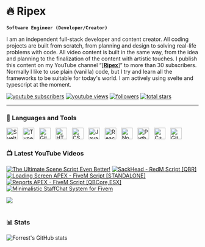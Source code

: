 # 🔥 Ripex

**`Software Engineer (Developer/Creator)`**

I am an independent full-stack developer and content creator. All coding projects are built from scratch, from planning and design to solving real-life problems with code. All video content is built in the same way, from the idea and planning to the finalization of the content with artistic touches. I publish this content on my YouTube channel “[[**Ripex**](https://www.youtube.com/@ripexv)]” to more than 30 subscribers. Normally I like to use plain (vanilla) code, but I try and learn all the frameworks to be suitable for today's world. I am actively using svelte and typescript at the moment.

   <p align="left">
      <a href="https://www.youtube.com/@ripexv?sub_confirmation=1">
         <img alt="youtube subscribers" title="Subscribe to my YouTube channel" src="https://custom-icon-badges.demolab.com/youtube/channel/subscribers/UCYrxcz8dHJycPT2Oy6Gz9Ew?color=%23E05D44&label=SUBSCRIBE&logo=video&logoColor=white&style=for-the-badge&labelColor=CE4630"/></a> 
      <a href="https://www.youtube.com/@ripexv">
         <img alt="youtube views" title="YouTube views" src="https://custom-icon-badges.demolab.com/youtube/channel/views/UCYrxcz8dHJycPT2Oy6Gz9Ew?color=%23E1AD0E&logo=eye&logoColor=white&style=for-the-badge&labelColor=C79600"/></a> 
      <a href="https://github.com/ritalinui?tab=followers">
         <img alt="followers" title="Follow me on Github" src="https://custom-icon-badges.demolab.com/github/followers/ritalinui?color=236ad3&labelColor=1155ba&style=for-the-badge&logo=person-add&label=Follow&logoColor=white"/></a>
      <a href="https://github.com/ritalinui?tab=repositories&sort=stargazers">
         <img alt="total stars" title="Total stars on GitHub" src="https://custom-icon-badges.demolab.com/github/stars/ritalinui?color=55960c&style=for-the-badge&labelColor=488207&logo=star"/></a>
   </p>

---

### 🧰 Languages and Tools

<!--<img align="left" alt="Java" width="30px" style="padding-right:10px;" src="https://cdn.jsdelivr.net/gh/devicons/devicon/icons/java/java-original.svg"/> -->
<img align="left" alt="Svelte" width="30px" style="padding-right:10px;" src="https://cdn.jsdelivr.net/gh/devicons/devicon/icons/svelte/svelte-plain.svg" />
<img align="left" alt="TypeScript" width="30px" style="padding-right:10px;" src="https://cdn.jsdelivr.net/gh/devicons/devicon/icons/typescript/typescript-plain.svg" />
<!--<img align="left" alt="Angular" width="30px" style="padding-right:10px;" src="https://cdn.jsdelivr.net/gh/devicons/devicon/icons/angularjs/angularjs-plain.svg" /> -->
<img align="left" alt="Git" width="30px" style="padding-right:10px;" src="https://cdn.jsdelivr.net/gh/devicons/devicon/icons/git/git-original.svg" />
<!--<img align="left" alt="Linux" width="30px" style="padding-right:10px;" src="https://cdn.jsdelivr.net/gh/devicons/devicon/icons/linux/linux-original.svg" /> -->
<img align="left" alt="HTML" width="30px" style="padding-right:10px;" src="https://cdn.jsdelivr.net/gh/devicons/devicon/icons/html5/html5-plain.svg" />
<img align="left" alt="CSS" width="30px" style="padding-right:10px;" src="https://cdn.jsdelivr.net/gh/devicons/devicon/icons/css3/css3-plain.svg" />
<img align="left" alt="JavaScript" width="30px" style="padding-right:10px;" src="https://cdn.jsdelivr.net/gh/devicons/devicon/icons/javascript/javascript-plain.svg" />
<img align="left" alt="React" width="30px" style="padding-right:10px;" src="https://cdn.jsdelivr.net/gh/devicons/devicon/icons/react/react-original.svg" />
<img align="left" alt="NodeJS" width="30px" style="padding-right:10px;" src="https://cdn.jsdelivr.net/gh/devicons/devicon/icons/nodejs/nodejs-original.svg" />
<img align="left" alt="Python" width="30px" style="padding-right:10px;" src="https://cdn.jsdelivr.net/gh/devicons/devicon/icons/python/python-plain.svg" />
<img align="left" alt="C++" width="30px" style="padding-right:10px;" src="https://cdn.jsdelivr.net/gh/devicons/devicon/icons/cplusplus/cplusplus-line.svg" />
<img align="left" alt="GitHub" width="30px" style="padding-right:10px;" src="https://cdn.jsdelivr.net/gh/devicons/devicon/icons/github/github-original.svg" />
<br />

#

### 📺 Latest YouTube Videos

[![The Ultimate Scene Script Even Better!](https://ytcards.demolab.com/?id=DWHm4MSu6o8&title=The+Ultimate+Scene+Script+Even+Better!.&lang=en&timestamp=1744928104&background_color=%230d1117&title_color=%23ffffff&stats_color=%23dedede&max_title_lines=1&width=250&border_radius=5&duration=587 "The Ultimate Scene Script Even Better!")](https://www.youtube.com/watch?v=DWHm4MSu6o8)
[![SackHead - RedM Script [QBR]](https://ytcards.demolab.com/?id=jgBba9X7kK8&title=SackHead+-+RedM+Script+[QBR].&lang=en&timestamp=1744902011&background_color=%230d1117&title_color=%23ffffff&stats_color=%23dedede&max_title_lines=1&width=250&border_radius=5&duration=398 "SackHead - RedM Script [QBR]")](https://www.youtube.com/watch?v=jgBba9X7kK8)
[![Loading Screen APEX - FiveM Script [STANDALONE]](https://ytcards.demolab.com/?id=Np7wctKmKY0&title=Loading+Screen+APEX+-+FiveM+Script+[STANDALONE]&lang=en&timestamp=1744281001&background_color=%230d1117&title_color=%23ffffff&stats_color=%23dedede&max_title_lines=1&width=250&border_radius=5&duration=88 "Loading Screen APEX - FiveM Script [STANDALONE]")](https://www.youtube.com/watch?v=Np7wctKmKY0)
[![Reports APEX - FiveM Script [QBCore,ESX]](https://ytcards.demolab.com/?id=H0b8gaXAhGI&title=Reports+APEX+-+FiveM+Script+[QBCore,ESX]&lang=en&timestamp=1744210826&background_color=%230d1117&title_color=%23ffffff&stats_color=%23dedede&max_title_lines=1&width=250&border_radius=5&duration=231 "Reports APEX - FiveM Script [QBCore,ESX]")](https://www.youtube.com/watch?v=H0b8gaXAhGI)
[![Minimalistic StaffChat System for Fivem](https://ytcards.demolab.com/?id=51IY3AapoFc&title=Minimalistic-StaffChat+System+for+Fivem&lang=en&timestamp=1744118477&background_color=%230d1117&title_color=%23ffffff&stats_color=%23dedede&max_title_lines=1&width=250&border_radius=5&duration=47 "StaffChat System for Fivem")](https://www.youtube.com/watch?v=51IY3AapoFc)
<!--
[![TITLE](https://ytcards.demolab.com/?id=id&title=I+Found+the+Best+A.I.+for+Coding&lang=en&timestamp=1744039808&background_color=%230d1117&title_color=%23ffffff&stats_color=%23dedede&max_title_lines=1&width=250&border_radius=5&duration=908 "TITLE")](https://www.youtube.com/watch?v=id)
-->
[<img src="https://custom-icon-badges.demolab.com/badge/-Subscribe%20For%20More-red?style=for-the-badge&logo=video&logoColor=white"/>](https://www.youtube.com/@ripexv?sub_confirmation=1)

#

### 📊 Stats

![Forrest's GitHub stats](https://github-readme-stats.vercel.app/api?username=ritalinui&show_icons=true&theme=gruvbox)

<!-- ![GitHub Streak](https://streak-stats.demolab.com?user=ritalinui&theme=gruvbox&border_radius=4.5) -->

#
<!--
<details>
 <summary><h3>👨‍💻 Ripex Coding Journey</h3></summary>
   I started my coding journey as a naive computer science student with a passion to learn everything I could about this programming world - code, unix, linux, theory. And all the while, teaching myself iOS development with a dream to build my own app, but that soon got overshadowed by my desire to excel in Java. A desire that landed me a full-stack software engineering job upon graduation. However, I had another desire I had been pursuing throughout this time - YouTube content creation. I eventually ended up quitting my software engineering job to pursue YouTube full-time, and that has been my focus ever since. But there's something that's always bothered me about my journey - abandoning my dream of building my own app to pursue the safe route, a job. Now I've already taken the leap away from that safety net into this uncomfortable, unexplored world that it being a creator. And it worked out, but again, it became comfortable. It's easier to create a video than go out on a ledge and build my own product. I do have to eat, at the end of the day, but I think it's time. It's time to get uncomfortable again. I have a burning desire to get back on the horse, and fulfill that dream younger me had of building my own app, my own product. And in order to do that, I'll be implmementing a few measures to streamline my YouTube content to focus more time on fulfilling that dream - a dream that I'll be ready to tackle in 2023 due to the measure I'm putting in place now until the end of 2022. Don't wait up, because I'm coming.
-->
